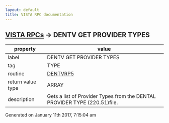 ```yaml
---
layout: default
title: VISTA RPC documentation
---
```




## [VISTA RPCs](TableOfContent.md) &#8594; DENTV GET PROVIDER TYPES 

 property | value 
--- | --- 
 label | DENTV GET PROVIDER TYPES
 tag | TYPE
 routine | [DENTVRP5](http://code.osehra.org/dox/Routine_DENTVRP5_source.html)
 return value type | ARRAY
 description | Gets a list of Provider Types from the DENTAL PROVIDER TYPE (220.51)file.




 Generated on January 11th 2017, 7:15:04 am